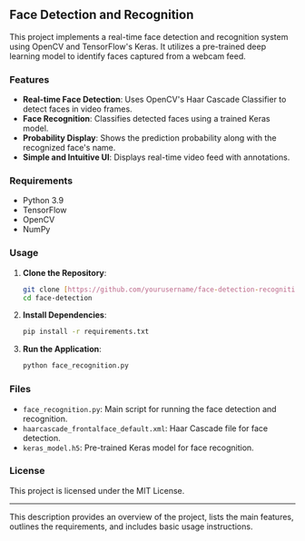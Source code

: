 ## Face Detection and Recognition

This project implements a real-time face detection and recognition system using OpenCV and TensorFlow's Keras. It utilizes a pre-trained deep learning model to identify faces captured from a webcam feed.

### Features

- **Real-time Face Detection**: Uses OpenCV's Haar Cascade Classifier to detect faces in video frames.
- **Face Recognition**: Classifies detected faces using a trained Keras model.
- **Probability Display**: Shows the prediction probability along with the recognized face's name.
- **Simple and Intuitive UI**: Displays real-time video feed with annotations.

### Requirements

- Python 3.9
- TensorFlow
- OpenCV
- NumPy

### Usage

1. **Clone the Repository**:
   ```bash
   git clone [https://github.com/yourusername/face-detection-recognition.git](https://github.com/crazyNerrd/Face-Detection.git)
   cd face-detection
   ```

2. **Install Dependencies**:
   ```bash
   pip install -r requirements.txt
   ```

3. **Run the Application**:
   ```bash
   python face_recognition.py
   ```

### Files

- `face_recognition.py`: Main script for running the face detection and recognition.
- `haarcascade_frontalface_default.xml`: Haar Cascade file for face detection.
- `keras_model.h5`: Pre-trained Keras model for face recognition.

### License

This project is licensed under the MIT License.

---

This description provides an overview of the project, lists the main features, outlines the requirements, and includes basic usage instructions.
